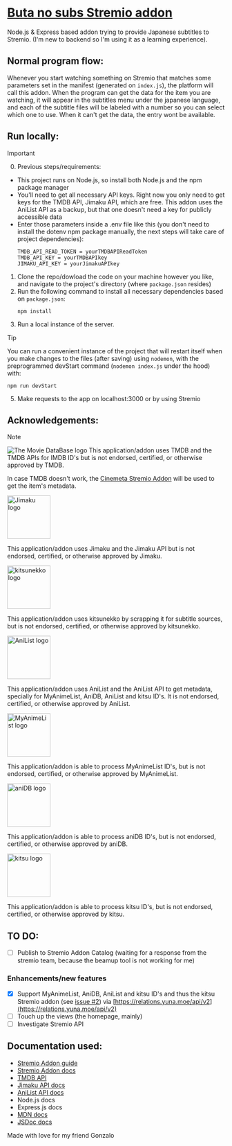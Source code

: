 # [Buta no subs Stremio addon](https://eb33844c60da-jp-subs-stremio-addon.baby-beamup.club/manifest.json)
 Node.js & Express based addon trying to provide Japanese subtitles to Stremio. (I'm new to backend so I'm using it as a learning experience).

## Normal program flow:
Whenever you start watching something on Stremio that matches some parameters set in the manifest (generated on `index.js`), the platform will call this addon. When the program can get the data for the item you are watching, it will appear in the subtitles menu under the japanese language, and each of the subtitle files will be labeled with a number so you can select which one to use. When it can't get the data, the entry wont be available.

## Run locally:
> [!IMPORTANT]
> 0. Previous steps/requirements:
>  - This project runs on Node.js, so install both Node.js and the npm package manager
>  - You'll need to get all necessary API keys. Right now you only need to get keys for the TMDB API, Jimaku API, which are free. This addon uses the AniList API as a backup, but that one doesn't need a key for publicly accessible data
>  - Enter those parameters inside a .env file like this (you don't need to install the dotenv npm package manually, the next steps will take care of project dependencies):
>    ```
>    TMDB_API_READ_TOKEN = yourTMDBAPIReadToken
>    TMDB_API_KEY = yourTMDBAPIkey
>    JIMAKU_API_KEY = yourJimakuAPIkey
>    ```
1. Clone the repo/dowload the code on your machine however you like, and navigate to the project's directory (where `package.json` resides)
2. Run the following command to install all necessary dependencies based on `package.json`:
   ```
   npm install
   ```
3. Run a local instance of the server.
> [!TIP]
> You can run a convenient instance of the project that will restart itself when you make changes to the files (after saving) using `nodemon`, with the preprogrammed devStart command (`nodemon index.js` under the hood) with:
> ```
> npm run devStart
> ```
5. Make requests to the app on localhost:3000 or by using Stremio

## Acknowledgements:
> [!NOTE]
> ![The Movie DataBase logo](https://www.themoviedb.org/assets/2/v4/logos/v2/blue_long_2-9665a76b1ae401a510ec1e0ca40ddcb3b0cfe45f1d51b77a308fea0845885648.svg)
> This application/addon uses TMDB and the TMDB APIs for IMDB ID's but is not endorsed, certified, or otherwise approved by TMDB.
>
> In case TMDB doesn't work, the [Cinemeta Stremio Addon](https://v3-cinemeta.strem.io/) will be used to get the item's metadata.
>
> <img src="https://jimaku.cc/static/icons/android-chrome-512x512.png" alt="Jimaku logo" height="100"/>
>
> This application/addon uses Jimaku and the Jimaku API but is not endorsed, certified, or otherwise approved by Jimaku.
>
> <img src="https://kitsunekko.net/favicon.ico" alt="kitsunekko logo" height="100"/>
>
> This application/addon uses kitsunekko by scrapping it for subtitle sources, but is not endorsed, certified, or otherwise approved by kitsunekko.
>
> <img src="https://yt3.ggpht.com/a-/AAuE7mBuEI3rUQY_s7MmzbnBmHMZxuCu11BJzISV8w=s900-mo-c-c0xffffffff-rj-k-no" alt="AniList logo" height="100"/>
>
> This application/addon uses AniList and the AniList API to get metadata, specially for MyAnimeList, AniDB, AniList and kitsu ID's. It is not endorsed, certified, or otherwise approved by AniList.
>
> <img src="https://upload.wikimedia.org/wikipedia/commons/7/7a/MyAnimeList_Logo.png" alt="MyAnimeList logo" height="100"/>
>
> This application/addon is able to process MyAnimeList ID's, but is not endorsed, certified, or otherwise approved by MyAnimeList.
>
> <img src="https://upload.wikimedia.org/wikipedia/commons/e/ec/AniDB_apple-touch-icon.png" alt="aniDB logo" height="100"/>
>
> This application/addon is able to process aniDB ID's, but is not endorsed, certified, or otherwise approved by aniDB.
>
> <img src="https://kitsu.app/kitsu-256-d4c4633df2c4745352100a4f0a7f5f9e.png" alt="kitsu logo" height="100"/>
>
> This application/addon is able to process kitsu ID's, but is not endorsed, certified, or otherwise approved by kitsu.


## TO DO:
- [ ] Publish to Stremio Addon Catalog (waiting for a response from the stremio team, because the beamup tool is not working for me)

### Enhancements/new features
- [X] Support MyAnimeList, AniDB, AniList and kitsu ID's and thus the kitsu Stremio addon (see [issue #2](/../../issues/2)) via [https://relations.yuna.moe/api/v2](https://relations.yuna.moe/api/v2)
- [ ] Touch up the views (the homepage, mainly)
- [ ] Investigate Stremio API

## Documentation used:
- [Stremio Addon guide](https://stremio.github.io/stremio-addon-guide/basics)
- [Stremio Addon docs](https://github.com/Stremio/stremio-addon-sdk/tree/master/docs)
- [TMDB API](https://developer.themoviedb.org/docs/getting-started)
- [Jimaku API docs](https://jimaku.cc/api/docs)
- [AniList API docs](https://docs.anilist.co/guide/graphql)
- Node.js docs
- Express.js docs
- [MDN docs](https://developer.mozilla.org/en-US/docs/Web)
- [JSDoc docs](https://jsdoc.app/)

Made with love for my friend Gonzalo